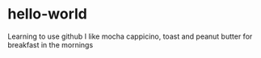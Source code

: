 # hello-world
Learning to use github
I like mocha cappicino, toast and peanut butter for breakfast in the mornings
